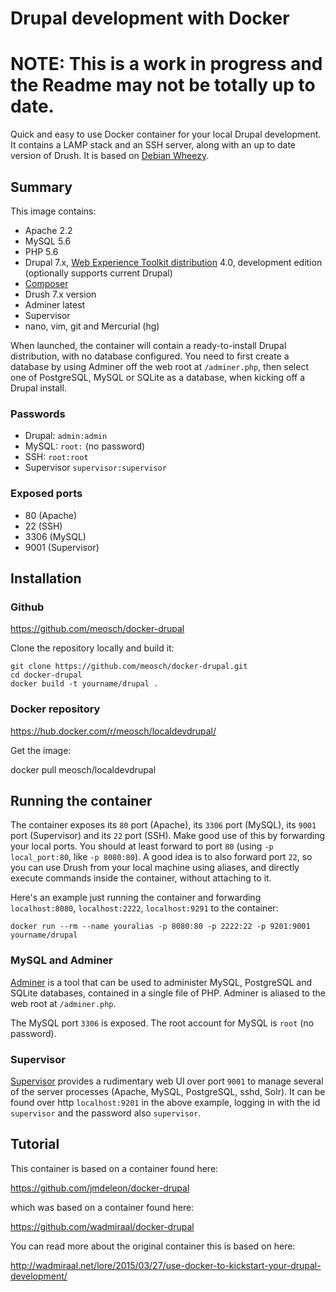 Drupal development with Docker
==============================
NOTE: This is a work in progress and the Readme may not be totally up to date.
==============================
Quick and easy to use Docker container for your local Drupal development. It contains a LAMP stack and an SSH server, along with an up to date version of Drush. It is based on [Debian Wheezy](https://wiki.debian.org/DebianWheezy).

Summary
-------

This image contains:

* Apache 2.2
* MySQL 5.6
* PHP 5.6
* Drupal 7.x, [Web Experience Toolkit distribution](https://www.drupal.org/project/wetkit) 4.0, development edition (optionally supports current Drupal)
* [Composer](https://getcomposer.org/)
* Drush 7.x version
* Adminer latest
* Supervisor
* nano, vim, git and Mercurial (hg)

When launched, the container will contain a ready-to-install Drupal distribution, with no database configured. You need to first create a database by using Adminer off the web root at `/adminer.php`, then select one of PostgreSQL, MySQL or SQLite as a database, when kicking off a Drupal install.

### Passwords

* Drupal: `admin:admin`
* MySQL: `root:` (no password)
* SSH: `root:root`
* Supervisor `supervisor:supervisor`

### Exposed ports

* 80 (Apache)
* 22 (SSH)
* 3306 (MySQL)
* 9001 (Supervisor)

Installation
------------

### Github

https://github.com/meosch/docker-drupal

Clone the repository locally and build it:

	git clone https://github.com/meosch/docker-drupal.git
	cd docker-drupal
	docker build -t yourname/drupal .

### Docker repository

  https://hub.docker.com/r/meosch/localdevdrupal/


Get the image:

  docker pull meosch/localdevdrupal

Running the container
---------------------

The container exposes its `80` port (Apache), its `3306` port (MySQL), its `9001` port (Supervisor) and its `22` port (SSH). Make good use of this by forwarding your local ports. You should at least forward to port `80` (using `-p local_port:80`, like `-p 8080:80`). A good idea is to also forward port `22`, so you can use Drush from your local machine using aliases, and directly execute commands inside the container, without attaching to it.

Here's an example just running the container and forwarding `localhost:8080`, `localhost:2222`, `localhost:9291` to the container:

	docker run --rm --name youralias -p 8080:80 -p 2222:22 -p 9201:9001 yourname/drupal

### MySQL and Adminer

[Adminer](http://www.adminer.org/) is a tool that can be used to administer MySQL, PostgreSQL and SQLite databases, contained in a single file of PHP. Adminer is aliased to the web root at `/adminer.php`.

The MySQL port `3306` is exposed. The root account for MySQL is `root` (no password).

### Supervisor

[Supervisor](http://supervisord.org/) provides a rudimentary web UI over port `9001` to manage several of the server processes (Apache, MySQL, PostgreSQL, sshd, Solr). It can be found over http `localhost:9201` in the above example, logging in with the id `supervisor` and the password also `supervisor`.

Tutorial
--------

This container is based on a container found here:

https://github.com/jmdeleon/docker-drupal

which was based on a container found here:

https://github.com/wadmiraal/docker-drupal

You can read more about the original container this is based on here: 

http://wadmiraal.net/lore/2015/03/27/use-docker-to-kickstart-your-drupal-development/
